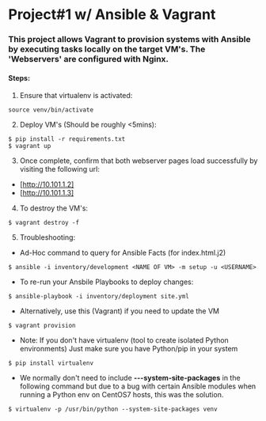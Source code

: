 # Project#1 w/ Ansible & Vagrant
### This project allows Vagrant to provision systems with Ansible by executing tasks locally on the target VM's. The 'Webservers' are configured with Nginx.

#### Steps:
1. Ensure that virtualenv is activated:
```
source venv/bin/activate
```

2. Deploy VM's (Should be roughly <5mins):
```
$ pip install -r requirements.txt
$ vagrant up
```

3. Once complete, confirm that both webserver pages load successfully by visiting the following url:
- [http://10.101.1.2]
- [http://10.101.1.3]

4. To destroy the VM's:
```
$ vagrant destroy -f
```

5. Troubleshooting:
- Ad-Hoc command to query for Ansible Facts (for index.html.j2)
```
$ ansible -i inventory/development <NAME OF VM> -m setup -u <USERNAME>
```
- To re-run your Ansbile Playbooks to deploy changes:
```
$ ansible-playbook -i inventory/deployment site.yml
```
- Alternatively, use this (Vagrant) if you need to update the VM
```
$ vagrant provision
```
- Note: If you don't have virtualenv (tool to create isolated Python environments) Just make sure you have Python/pip in your system
```
$ pip install virtualenv
```
- We normally don't need to include **---system-site-packages** in the following command but due to a bug with certain Ansible modules when running a Python env on CentOS7 hosts, this was the solution.
```
$ virtualenv -p /usr/bin/python --system-site-packages venv
```
